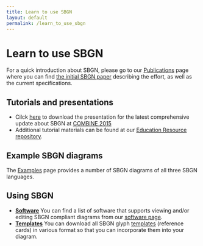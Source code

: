 ```yaml
---
title: Learn to use SBGN
layout: default
permalink: /learn_to_use_sbgn
---
```


# Learn to use SBGN

For a quick introduction about SBGN, please go to our [Publications](publications) page where you can find [the initial SBGN paper](http://www.nature.com/nbt/journal/v27/n8/full/nbt.1558.html) describing the effort, as well as the current specifications.

## Tutorials and presentations

* Cilck [here](https://github.com/sbgn/educational-resources/raw/master/SBGN_update_101215.pdf) to download the presentation for the latest comprehensive update about SBGN at [COMBINE 2015](http://co.mbine.org/events/COMBINE_2015)
* Additional tutorial materials can be found at our [Education Resource repository](https://github.com/sbgn/educational-resources).

## Example SBGN diagrams

The [Examples](examples) page provides a number of SBGN diagrams of all three SBGN languages.

## Using SBGN

* [**Software**](software_support) You can find a list of software that supports viewing and/or editing SBGN compliant diagrams from our [software page](software_support).
* [**Templates**](templates) You can download all SBGN glyph [templates](templates) (reference cards) in various format so that you can incorporate them into your diagram.
